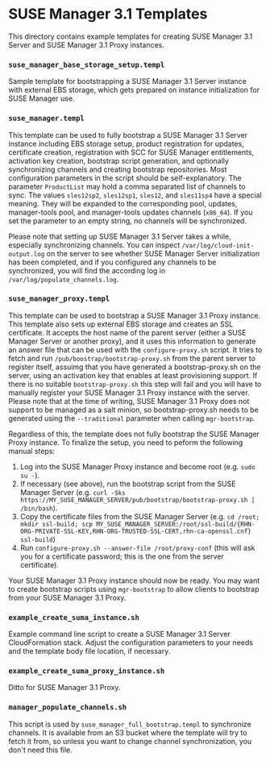 SUSE Manager 3.1 Templates
==========================

This directory contains example templates for creating SUSE Manager 3.1 Server
and SUSE Manager 3.1 Proxy instances.

### `suse_manager_base_storage_setup.templ`

Sample template for bootstrapping a SUSE Manager 3.1 Server instance with
external EBS storage, which gets prepared on instance initialization for SUSE
Manager use.

### `suse_manager.templ`

This template can be used to fully bootstrap a SUSE Manager 3.1 Server instance
including EBS storage setup, product registration for updates, certificate
creation, registration with SCC for SUSE Manager entitlements, activation key
creation, bootstrap script generation, and optionally synchronizing channels
and creating bootstrap repositories. Most configuration parameters in the
script should be self-explanatory. The parameter `ProductList` may hold a comma
separated list of channels to sync. The values `sles12sp2`, `sles12sp1`,
`sles12`, and `sles11sp4` have a special meaning. They will be expanded to the
corresponding pool, updates, manager-tools pool, and manager-tools updates
channels (`x86_64`). If you set the parameter to an empty string, no channels
will be synchronized.

Please note that setting up SUSE Manager 3.1 Server takes a while, especially
synchronizing channels. You can inspect `/var/log/cloud-init-output.log` on the
server to see whether SUSE Manager Server initialization has been completed,
and if you configured any channels to be synchronized, you will find the
according log in `/var/log/populate_channels.log`.

### `suse_manager_proxy.templ`

This template can be used to bootstrap a SUSE Manager 3.1 Proxy instance. This
template also sets up external EBS storage and creates an SSL certificate. It
accepts the host name of the parent server (either a SUSE Manager Server or
another proxy), and it uses this information to generate an answer file that
can be used with the `configure-proxy.sh` script. It tries to fetch and run
`/pub/boostrap/bootstrap-proxy.sh` from the parent server to register itself,
assuimg that you have generated a bootstrap-proxy.sh on the server, using an
activation key that enables at least provisioning support. If there is no
suitable `bootstrap-proxy.sh` this step will fail and you will have to manually
register your SUSE Manager 3.1 Proxy instance with the server. Please note that
at the time of writing, SUSE Manager 3.1 Proxy does not support to be managed
as a salt minion, so bootstrap-proxy.sh needs to be generated using the
`--traditional` parameter when calling `mgr-bootstrap`.

Regardless of this, the template does not fully bootstrap the SUSE Manager
Proxy instance. To finalize the setup, you need to  peform the following manual
steps:

1. Log into the SUSE Manager Proxy instance and become root (e.g. `sudo su -`).
2. If necessary (see above), run the bootstrap script from the SUSE Manager
   Server (e.g. `curl -Sks
   https://MY_SUSE_MANAGER_SERVER/pub/bootstrap/bootstrap-proxy.sh | /bin/bash`).
3. Copy the certificate files from the SUSE Manager Server (e.g. `cd /root;
   mkdir ssl-build;
   scp MY_SUSE_MANAGER_SERVER:/root/ssl-build/{RHN-ORG-PRIVATE-SSL-KEY,RHN-ORG-TRUSTED-SSL-CERT,rhn-ca-openssl.cnf} ssl-build`)
4. Run `configure-proxy.sh --answer-file /root/proxy-conf` (this will ask you
   for a certificate password; this is the one from the server certificate).
 
Your SUSE Manager 3.1 Proxy instance should now be ready. You may want to
create bootstrap scripts using `mgr-bootstrap` to allow clients to bootstrap
from your SUSE Manager 3.1 Proxy.

### `example_create_suma_instance.sh`

Example command line script to create a SUSE Manager 3.1 Server CloudFormation
stack. Adjust the configuration parameters to your needs and the template body
file location, if necessary.

### `example_create_suma_proxy_instance.sh`

Ditto for SUSE Manager 3.1 Proxy.

### `manager_populate_channels.sh`

This script is used by `suse_manager_full_bootstrap.templ` to synchronize
channels. It is available from an S3 bucket where the template will try to
fetch it from, so unless you want to change channel synchronization, you don't
need this file.
